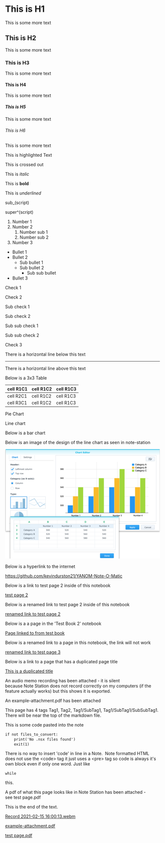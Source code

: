 # This is H1

This is some more text

## This is H2

This is some more text

### This is H3

This is some more text

#### This is H4

This is some more text

##### This is H5

This is some more text

###### This is H6

This is some more text

This is highlighted Text

This is crossed out

This is *italic*

This is **bold**

This is *underlined*

sub_(script)

super^(script)

1.  Number 1
2.  Number 2
    1.  Number sub 1
    2.  Number sub 2
3.  Number 3

-   Bullet 1
-   Bullet 2
    -   Sub bullet 1
    -   Sub bullet 2
        -   Sub sub bullet 
-   Bullet 3

Check 1

Check 2

Sub check 1

Sub check 2

Sub sub check 1

Sub sub check 2

Check 3

There is a horizontal line below this text

------------------------------------------------------------------------

There is a horizontal line above this text

Below is a 3x3 Table

| **cell R1C1** | **cell R1C2** | **cell R1C3** |
|---------------|---------------|---------------|
| cell R2C1     | cell R1C2     | cell R1C3     |
| cell R3C1     | cell R1C2     | cell R1C3     |

Pie Chart

Line chart

Below is a bar chart

Below is an image of the design of the line chart as seen in
note-station

![ns_attach_image_787491613404344687.png](file_e79072f793f22434740e64e93cfe5926.png)

Below is a hyperlink to the internet

<https://github.com/kevindurston21/YANOM-Note-O-Matic>

Below is a link to test page 2 inside of this notebook

[test page 2](test%20page%202.md)

Below is a renamed link to test page 2 inside of this notebook

[renamed link to test page
2](../Test%20Book%202/Page%20linked%20to%20from%20test%20book.md)

Below is a a page in the 'Test Book 2' notebook

[Page linked to from test
book](../Test%20Book%202/Page%20linked%20to%20from%20test%20book.md)

Below is a renamed link to a page in this notebook, the link will not
work

[renamed link to test page
3](../Test%20Book%202/Page%20linked%20to%20from%20test%20book.md)

Below is a link to a page that has a duplicated page title

[This is a duplicated
title](../Test%20Book%202/This%20is%20a%20duplicated%20title.md)

An audio memo recording has been attached - it is silent
because Note Station does not record correctly on my computers (if the
feature actually works) but this shows it is exported.

An example-attachment.pdf has been attached

This page has 4 tags Tag1, Tag2, Tag1/SubTag1, Tag1/SubTag1/SubSubTag1.
There will be near the top of the markdown file.

This is some code pasted into the note

```
if not files_to_convert:
    print('No .nsx files found')
    exit(1)
```

There is no way to insert 'code' in line in a Note.  Note formatted HTML
does not use the &lt;code&gt; tag it just uses a &lt;pre&gt; tag so code
is always it's own block even if only one word. Just like

```
while
```

this.

A pdf of what this page looks like in Note Station has been attached -
see test page.pdf

This is the end of the text.


[Record 2021-02-15 16:00:13.webm](file_6c4b828f227a096d3374599cae3f94ec.webm)

[example-attachment.pdf](file_c4ee8b831ad1188509c0f33f0c072af5.pdf)

[test page.pdf](file_27a9aadc878b718331794c8bc50a1b8c.pdf)